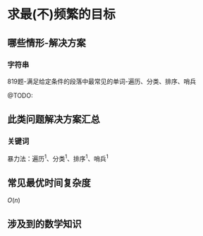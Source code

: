 # 求最(不)频繁的目标

## 哪些情形-解决方案

### 字符串

819题-满足给定条件的段落中最常见的单词-遍历、分类、排序、哨兵

@TODO:

## 此类问题解决方案汇总

### 关键词

暴力法：遍历<sup>1</sup>、分类<sup>1</sup>、排序<sup>1</sup>、哨兵<sup>1</sup>

## 常见最优时间复杂度

$O(n)$

## 涉及到的数学知识


